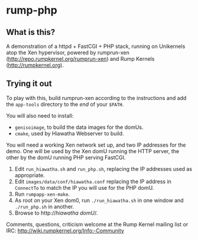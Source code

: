 # rump-php

## What is this?

A demonstration of a httpd + FastCGI + PHP stack, running on Unikernels atop
the Xen hypervisor, powered by rumprun-xen
(http://repo.rumpkernel.org/rumprun-xen) and Rump Kernels
(http://rumpkernel.org).

## Trying it out

To play with this, build rumprun-xen according to the instructions and add the
`app-tools` directory to the *end* of your `$PATH`.

You will also need to install:
* `genisoimage`, to build the data images for the domUs.
* `cmake`, used by Hiawatha Webserver to build.

You will need a working Xen network set up, and two IP addresses for the demo.
One will be used by the Xen domU running the HTTP server, the other by the domU
running PHP serving FastCGI.

1. Edit `run_hiawatha.sh` and `run_php.sh`, replacing the IP addresses used as
   appropriate.
2. Edit `images/data/conf/hiawatha.conf` replacing the IP address in
   `ConnectTo` to match the IP you will use for the PHP domU.
3. Run `rumpapp-xen-make`.
4. As root on your Xen dom0, run `./run_hiawatha.sh` in one window and
   `./run_php.sh` in another.
5. Browse to http://_hiawatha domU_/.

Comments, questions, criticism welcome at the Rump Kernel mailing list or IRC:
http://wiki.rumpkernel.org/Info:-Community


